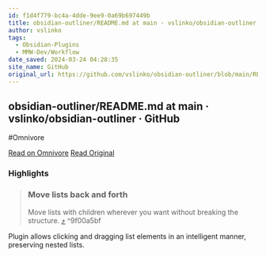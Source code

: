 ```yaml
---
id: f1d4f779-bc4a-4dde-9ee9-0a69b697449b
title: obsidian-outliner/README.md at main · vslinko/obsidian-outliner · GitHub
author: vslinko
tags:
  - Obsidian-Plugins
  - MMW-Dev/Workflow
date_saved: 2024-03-24 04:28:35
site_name: GitHub
original_url: https://github.com/vslinko/obsidian-outliner/blob/main/README.md
---
```


## obsidian-outliner/README.md at main · vslinko/obsidian-outliner · GitHub
#Omnivore

[Read on Omnivore](https://omnivore.app/me/https-github-com-vslinko-obsidian-outliner-blob-main-readme-md-18e6bed8883)
[Read Original](https://github.com/vslinko/obsidian-outliner/blob/main/README.md)

### Highlights

> ### Move lists back and forth
> 
> [](#move-lists-back-and-forth)
> 
> Move lists with children wherever you want without breaking the structure. [⤴️](https://omnivore.app/me/https-github-com-vslinko-obsidian-outliner-blob-main-readme-md-18e6bed8883#9f00a5bf-8260-46b5-a2d2-bc59393d7d76)  ^9f00a5bf

Plugin allows clicking and dragging list elements in an intelligent manner, preserving nested lists.

